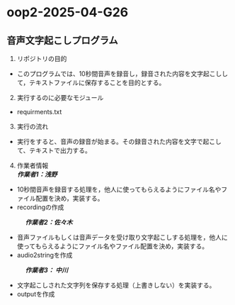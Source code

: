# oop2-2025-04-G26
## 音声文字起こしプログラム

1. リポジトリの目的
- このプログラムでは、10秒間音声を録音し，録音された内容を文字起こしして，テキストファイルに保存することを目的とする。
2. 実行するのに必要なモジュール
- requirments.txt

3. 実行の流れ
- 実行をすると、音声の録音が始まる。その録音された内容を文字で起こして、テキストで出力する。

4. 作業者情報　<br>
***作業者1：浅野***
- 10秒間音声を録音する処理を，他人に使ってもらえるようにファイル名やファイル配置を決め，実装する。<br>
- recordingの作成

&emsp;&emsp;&emsp;***作業者2：佐々木***
- 音声ファイルもしくは音声データを受け取り文字起こしする処理を，他人に使ってもらえるようにファイル名やファイル配置を決め，実装する。<br>
- audio2stringを作成

&emsp;&emsp;&emsp;***作業者3： 中川***
- 文字起こしされた文字列を保存する処理（上書きしない）を実装する。
- outputを作成


